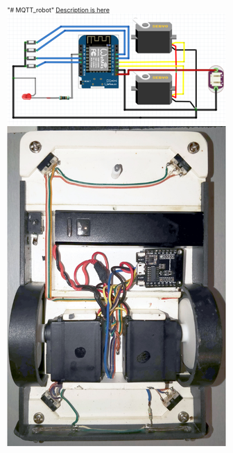 "# MQTT_robot" 
[Description is here](https://medium.com/@eziosoft/simple-robot-control-and-navigation-based-on-aruco-markers-part-1-66a825f326f4)
![connections](connections.png)
![robot](robot.jpg)
